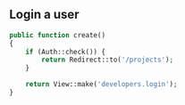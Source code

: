 Login a user
------------
```php
public function create()
{
    if (Auth::check()) {
        return Redirect::to('/projects');
    }

    return View::make('developers.login');
}
```


